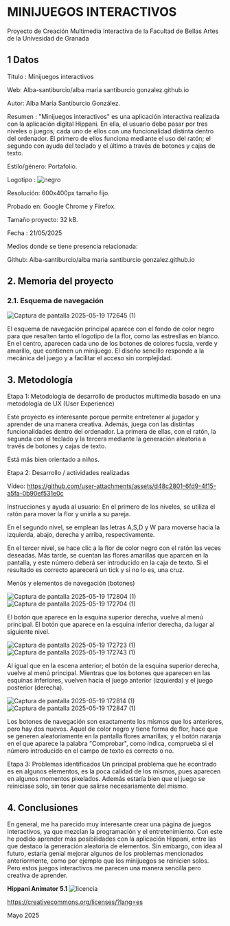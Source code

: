 
# MINIJUEGOS INTERACTIVOS
Proyecto de Creación Multimedia Interactiva de la Facultad de Bellas Artes de la Univesidad de Granada

## 1 Datos
Titulo : Minijuegos interactivos

Web: Alba-santiburcio/alba maria santiburcio gonzalez.github.io 

Autor: Alba María Santiburcio González.

Resumen : "Minijuegos interactivos" es una aplicación interactiva realizada con la aplicación digital Hippani. En ella, el usuario debe pasar por tres niveles o juegos; cada uno de ellos con una funcionalidad distinta dentro del ordenador. El primero de ellos funciona mediante el uso del ratón; el segundo con ayuda del teclado y el último a través de botones y cajas de texto.

Estilo/género: Portafolio.

Logotipo : 
![negro](https://github.com/user-attachments/assets/89bc381e-967b-42d7-b5ed-c857e47536c9)

Resolución: 600x400px tamaño fijo.

Probado en: Google Chrome y Firefox.

Tamaño proyecto: 32 kB.

Fecha : 21/05/2025

Medios donde se tiene presencia relacionada:

Github: Alba-santiburcio/alba maria santiburcio gonzalez.github.io


## 2. Memoria del proyecto

### 2.1. Esquema de navegación
![Captura de pantalla 2025-05-19 172645 (1)](https://github.com/user-attachments/assets/865b0600-c27e-47fe-9aee-504673cf231f)

El esquema de navegación principal aparece con el fondo de color negro para que resalten tanto el logotipo de la flor, como las estresllas en blanco. En el centro, aparecen cada uno de los botones de colores fucsia, verde y amarillo, que contienen un minijuego. El diseño sencillo responde a la mecánica del juego y a facilitar el acceso sin complejidad.

## 3. Metodología

Etapa 1: Metodología de desarrollo de productos multimedia basado en una metodología de UX (User Experience)

Este proyecto es interesante porque permite entretener al jugador y aprender de una manera creativa. Además, juega con las distintas funcionalidades dentro del ordenador. La primera de ellas, con el ratón, la segunda con el teclado y la tercera mediante la generación aleatoria a través de botones y cajas de texto.

Está más bien orientado a niños.

Etapa 2: Desarrollo / actividades realizadas

Vídeo:
https://github.com/user-attachments/assets/d48c2801-6fd9-4f15-a5fa-0b90ef531e0c

Instrucciones y ayuda al usuario:
En el primero de los niveles, se utiliza el ratón para mover la flor y unirla a su pareja.

En el segundo nivel, se emplean las letras A,S,D y W para moverse hacia la izquierda, abajo, derecha y arriba, respectivamente.

En el tercer nivel, se hace clic a la flor de color negro con el ratón las veces deseadas. Más tarde, se cuentan las flores amarillas que aparcen en la pantalla, y este número deberá ser introducido en la caja de texto. Si el resultado es correcto aparecerá un tick y si no lo es, una cruz.

Menús y elementos de navegación (botones)

![Captura de pantalla 2025-05-19 172804 (1)](https://github.com/user-attachments/assets/9a76956e-38fb-495a-b7dd-f4b6f268a082)
![Captura de pantalla 2025-05-19 172704 (1)](https://github.com/user-attachments/assets/ce92fb22-66f7-4439-b528-f5bcf4170437)

El botón que aparece en la esquina superior derecha, vuelve al menú principal. El botón que aparece en la esquina inferior derecha, da lugar al siguiente nivel.

![Captura de pantalla 2025-05-19 172723 (1)](https://github.com/user-attachments/assets/e97eaa1b-ac79-4ef5-b2b6-8176e02ef4a0)
![Captura de pantalla 2025-05-19 172743 (1)](https://github.com/user-attachments/assets/342e7ada-b0eb-4877-8ebe-fea5dc8ba80b)

Al igual que en la escena anterior; el botón de la esquina superior derecha, vuelve al menú principal. Mientras que los botones que aparecen en las esquinas inferiores, vuelven hacia el juego anterior (izquierda) y el juego posterior (derecha).

![Captura de pantalla 2025-05-19 172814 (1)](https://github.com/user-attachments/assets/58a6b722-b925-4985-afd8-d33e1acd1246)
![Captura de pantalla 2025-05-19 172847 (1)](https://github.com/user-attachments/assets/25ea1c0b-28f0-4bc4-b9cf-b3f5754c27d7)

Los botones de navegación son exactamente los mismos que los anteriores, pero hay dos nuevos. Aquel de color negro y tiene forma de flor, hace que se generen aleatoriamente en la pantalla flores amarillas; y el botón naranja en el que aparece la palabra "Comprobar", como indica, comprueba si el número introducido en el campo de texto es correcto o no.


Etapa 3: Problemas identificados
Un principal problema que he econtrado es en algunos elementos, es la poca calidad de los mismos, pues aparecen en algunos momentos pixelados. Además estaría bien que el juego se reiniciase solo, sin tener que salirse necesariamente del mismo.

## 4. Conclusiones
En general, me ha parecido muy interesante crear una página de juegos interactivos, ya que mezclan la programación y el entretenimiento. Con este he podido aprender más posibilidades con la aplicación Hippani, entre las que destaco la generación aleatoria de elementos. Sin embargo, con idea al futuro, estaría genial mejorar algunos de los problemas mencionados anteriormente, como por ejemplo que los minijuegos se reinicien solos. Pero estos juegos interactivos me parecen una manera sencilla pero creativa de aprender.


**Hippani Animator 5.1**
![licencia](https://github.com/user-attachments/assets/b03075b0-919e-43e4-8129-d0ec67395fa8)

https://creativecommons.org/licenses/?lang=es

Mayo 2025
